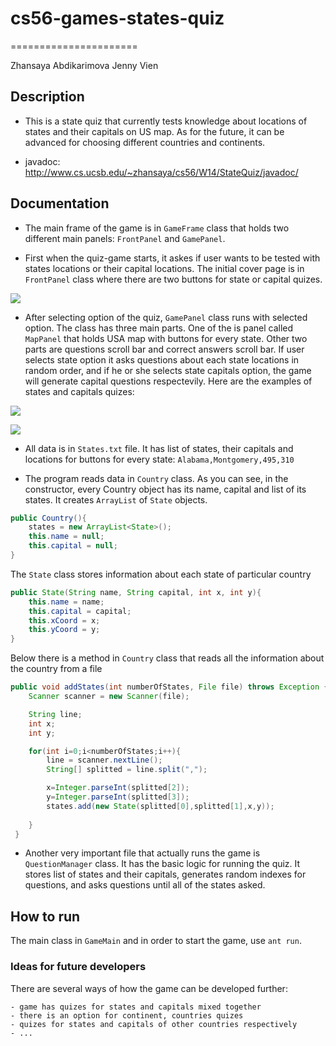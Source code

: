 # cs56-games-states-quiz
======================

Zhansaya Abdikarimova
Jenny Vien


## Description

* This is a state quiz that currently tests knowledge about locations of states and their capitals on US map. As for the future, it can be advanced for choosing different countries and continents. 


* javadoc: http://www.cs.ucsb.edu/~zhansaya/cs56/W14/StateQuiz/javadoc/

## Documentation

* The main frame of the game is in `GameFrame` class that holds two different main panels: `FrontPanel` and `GamePanel`. 

* First when the quiz-game starts, it askes if user wants to be tested with states locations or their capital locations. The initial cover page is in `FrontPanel` class where there are two buttons for state or capital quizes. 

![](http://i.imgur.com/1IdD5Zv.png)

* After selecting option of the quiz, `GamePanel` class runs with selected option. The class has three main parts. One of the is panel called `MapPanel` that holds USA map with buttons for every state. Other two parts are questions scroll bar and correct answers scroll bar. If user selects state option it asks questions about each state locations in random order, and if he or she selects state capitals option, the game will generate capital questions respectevily. Here are the examples of states and capitals quizes:  


![](http://i.imgur.com/XJQ9DyI.png)


![](http://i.imgur.com/ALQwhRo.png)



* All data is in `States.txt` file. It has list of states, their capitals and locations for buttons for every state: ``` Alabama,Montgomery,495,310 ```

* The program reads data in `Country` class. As you can see, in the constructor, every Country object has its name, capital and list of its states. It creates `ArrayList` of `State` objects.  

```java
public Country(){
	states = new ArrayList<State>();
	this.name = null;
	this.capital = null;
}
``` 

The `State` class stores information about each state of particular country

```java
public State(String name, String capital, int x, int y){
	this.name = name;
	this.capital = capital;
	this.xCoord = x;
	this.yCoord = y;
}
```
Below there is a method in `Country` class that reads all the information about the country from a file

```java
public void addStates(int numberOfStates, File file) throws Exception {
	Scanner scanner = new Scanner(file);

	String line;
	int x;
	int y;

	for(int i=0;i<numberOfStates;i++){
	    line = scanner.nextLine();
	    String[] splitted = line.split(",");

	    x=Integer.parseInt(splitted[2]);
	    y=Integer.parseInt(splitted[3]);
	    states.add(new State(splitted[0],splitted[1],x,y));
	    
	}
 }
```

* Another very important file that actually runs the game is `QuestionManager` class. It has the basic logic for running the quiz. It stores list of states and their capitals, generates random indexes for questions, and asks questions until all of the states asked. 

## How to run 
The main class in `GameMain` and in order to start the game, use `ant run`. 

### Ideas for future developers
There are several ways of how the game can be developed further:
	
	- game has quizes for states and capitals mixed together
	- there is an option for continent, countries quizes
	- quizes for states and capitals of other countries respectively
	- ...

